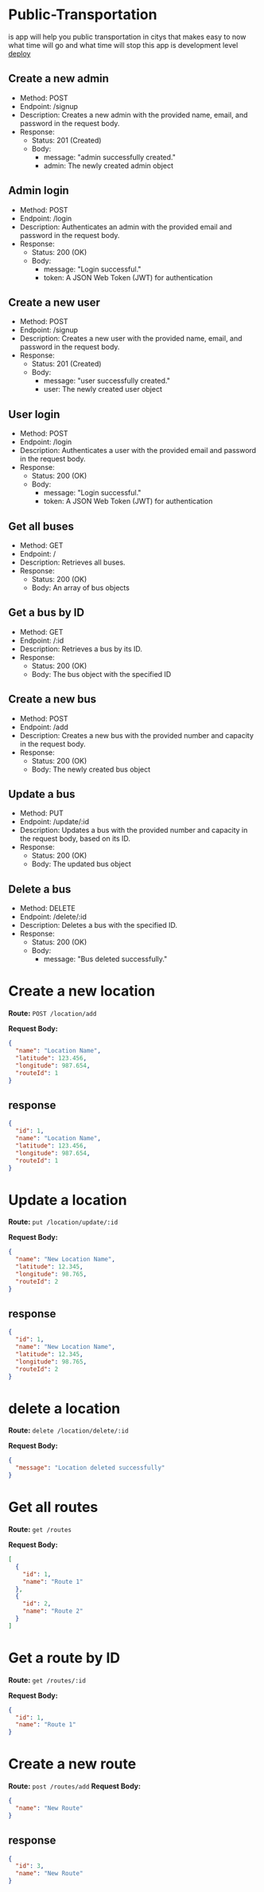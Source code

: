 # Public-Transportation
is app will help you public transportation in citys that makes easy to now what time will go and what time will stop 
this app is development level 
[deploy](https://public-tranport.onrender.com)

## Create a new admin
- Method: POST
- Endpoint: /signup
- Description: Creates a new admin with the provided name, email, and password in the request body.
- Response:
  - Status: 201 (Created)
  - Body: 
    - message: "admin successfully created."
    - admin: The newly created admin object

## Admin login
- Method: POST
- Endpoint: /login
- Description: Authenticates an admin with the provided email and password in the request body.
- Response:
  - Status: 200 (OK)
  - Body:
    - message: "Login successful."
    - token: A JSON Web Token (JWT) for authentication

## Create a new user
- Method: POST
- Endpoint: /signup
- Description: Creates a new user with the provided name, email, and password in the request body.
- Response:
  - Status: 201 (Created)
  - Body:
    - message: "user successfully created."
    - user: The newly created user object

## User login
- Method: POST
- Endpoint: /login
- Description: Authenticates a user with the provided email and password in the request body.
- Response:
  - Status: 200 (OK)
  - Body:
    - message: "Login successful."
    - token: A JSON Web Token (JWT) for authentication

## Get all buses
- Method: GET
- Endpoint: /
- Description: Retrieves all buses.
- Response:
  - Status: 200 (OK)
  - Body: An array of bus objects

## Get a bus by ID
- Method: GET
- Endpoint: /:id
- Description: Retrieves a bus by its ID.
- Response:
  - Status: 200 (OK)
  - Body: The bus object with the specified ID

## Create a new bus
- Method: POST
- Endpoint: /add
- Description: Creates a new bus with the provided number and capacity in the request body.
- Response:
  - Status: 200 (OK)
  - Body: The newly created bus object

## Update a bus
- Method: PUT
- Endpoint: /update/:id
- Description: Updates a bus with the provided number and capacity in the request body, based on its ID.
- Response:
  - Status: 200 (OK)
  - Body: The updated bus object

## Delete a bus
- Method: DELETE
- Endpoint: /delete/:id
- Description: Deletes a bus with the specified ID.
- Response:
  - Status: 200 (OK)
  - Body:
    - message: "Bus deleted successfully."

# Create a new location

**Route:** `POST /location/add`

**Request Body:**
```json
{
  "name": "Location Name",
  "latitude": 123.456,
  "longitude": 987.654,
  "routeId": 1
}
```
## response
```json
{
  "id": 1,
  "name": "Location Name",
  "latitude": 123.456,
  "longitude": 987.654,
  "routeId": 1
}
```
# Update a location

**Route:** `put /location/update/:id`

**Request Body:**
```json
{
  "name": "New Location Name",
  "latitude": 12.345,
  "longitude": 98.765,
  "routeId": 2
}
```
## response
```json
{
  "id": 1,
  "name": "New Location Name",
  "latitude": 12.345,
  "longitude": 98.765,
  "routeId": 2
}
```
# delete a location

**Route:** `delete /location/delete/:id`

**Request Body:**
```json
{
  "message": "Location deleted successfully"
}
```
# Get all routes

**Route:** `get /routes`

**Request Body:**
```json
[
  {
    "id": 1,
    "name": "Route 1"
  },
  {
    "id": 2,
    "name": "Route 2"
  }
]
```
# Get a route by ID

**Route:** `get /routes/:id`

**Request Body:**
```json
{
  "id": 1,
  "name": "Route 1"
}
```

# Create a new route
**Route:** `post /routes/add`
**Request Body:**
```json
{
  "name": "New Route"
}
```
## response
```json
{
  "id": 3,
  "name": "New Route"
}
```